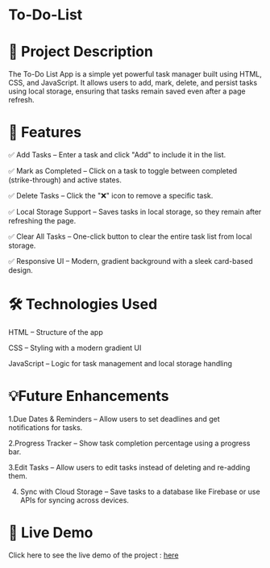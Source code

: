 # To-Do-List
# 📜 Project Description
The To-Do List App is a simple yet powerful task manager built using HTML, CSS, and JavaScript. It allows users to add, mark, delete, and persist tasks using local storage, ensuring that tasks remain saved even after a page refresh.

# 🚀 Features
✅ Add Tasks – Enter a task and click "Add" to include it in the list.

✅ Mark as Completed – Click on a task to toggle between completed (strike-through) and active states.

✅ Delete Tasks – Click the "❌" icon to remove a specific task.

✅ Local Storage Support – Saves tasks in local storage, so they remain after refreshing the page.

✅ Clear All Tasks – One-click button to clear the entire task list from local storage.

✅ Responsive UI – Modern, gradient background with a sleek card-based design.

# 🛠️ Technologies Used
HTML – Structure of the app

CSS – Styling with a modern gradient UI

JavaScript – Logic for task management and local storage handling

# 💡Future Enhancements
1.Due Dates & Reminders – Allow users to set deadlines and get notifications for tasks.

2.Progress Tracker – Show task completion percentage using a progress bar.

3.Edit Tasks – Allow users to edit tasks instead of deleting and re-adding them.

4. Sync with Cloud Storage – Save tasks to a database like Firebase or use APIs for syncing across devices.

# 🔗 Live Demo
Click here to see the live demo of the project : [here](https://ani1070git.github.io/To-Do-List/)
